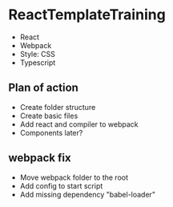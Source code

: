 # ReactTemplateTraining

- React
- Webpack
- Style: CSS
- Typescript


## Plan of action
- Create folder structure
- Create basic files
- Add react and compiler to webpack
- Components later?


## webpack fix
- Move webpack folder to the root
- Add config to start script
- Add missing dependency "babel-loader"


